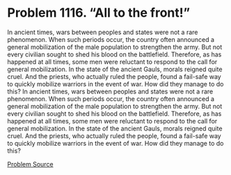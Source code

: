 # Problem 1116. “All to the front!”

In ancient times, wars between peoples and states were not a rare phenomenon. When such periods occur, the country often announced a general mobilization of the male population to strengthen the army. But not every civilian sought to shed his blood on the battlefield. Therefore, as has happened at all times, some men were reluctant to respond to the call for general mobilization. In the state of the ancient Gauls, morals reigned quite cruel. And the priests, who actually ruled the people, found a fail-safe way to quickly mobilize warriors in the event of war. How did they manage to do this? In ancient times, wars between peoples and states were not a rare phenomenon. When such periods occur, the country often announced a general mobilization of the male population to strengthen the army. But not every civilian sought to shed his blood on the battlefield. Therefore, as has happened at all times, some men were reluctant to respond to the call for general mobilization. In the state of the ancient Gauls, morals reigned quite cruel. And the priests, who actually ruled the people, found a fail-safe way to quickly mobilize warriors in the event of war. How did they manage to do this?

[Problem Source](https://www.trizland.ru/tasks/5566/)